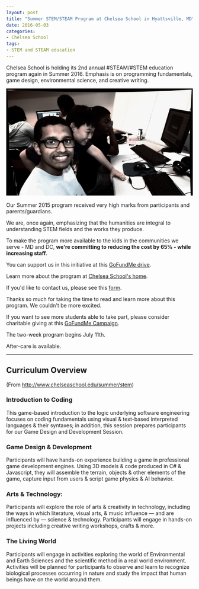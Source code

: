 ```yaml
---
layout: post
title: "Summer STEM/STEAM Program at Chelsea School in Hyattsville, MD"
date: 2016-05-03
categories:
- Chelsea School
tags:
- STEM and STEAM education
---
```


Chelsea School is holding its 2nd annual #STEAM/#STEM education program again in Summer 2016. Emphasis is on programming fundamentals, game design, environmental science, and creative writing.

<img src="../images/collab.jpg" class="img-responsive" title="Collaboration Scrum style">

Our Summer 2015 program received very high marks from participants and parents/guardians.

We are, once again, emphasizing that the humanities are integral to understanding STEM fields and the works they produce.

To make the program more available to the kids in the communities we serve - MD and DC, **we're committing to reducing the cost by 65% - while increasing staff**.

You can support us in this initiative at this [GoFundMe drive](https://www.gofundme.com/maw5ds).

Learn more about the program at [Chelsea School's home](http://www.chelseaschool.edu/summer/stem).

If you'd like to contact us, please see this [form](https://form.jotform.com/61012996705962).

Thanks so much for taking the time to read and learn more about this program. We couldn't be more excited.

If you want to see more students able to take part, please consider charitable giving at this [GoFundMe Campaign](https://www.gofundme.com/maw5ds).

The two-week program begins July 11th.

After-care is available.

---

## Curriculum Overview

(From http://www.chelseaschool.edu/summer/stem)

### Introduction to Coding

This game-based introduction to the logic underlying software engineering focuses on coding fundamentals using visual & text-based interpreted languages & their syntaxes; in addition, this session prepares participants for our Game Design and Development Session.

### Game Design & Development

Participants will have hands-on experience building a game in professional game development engines. Using 3D models & code produced in C# & Javascript, they will assemble the terrain, objects & other elements of the game, capture input from users & script game physics & AI behavior.


### Arts & Technology:

Participants will explore the role of arts & creativity in technology, including the ways in which literature, visual arts, & music influence — and are influenced by — science & technology. Participants will engage in hands-on projects including creative writing workshops, crafts & more.

### The Living World

Participants will engage in activities exploring the world of Environmental and Earth Sciences and the scientific method in a real world environment. Activities will be planned for participants to observe and learn to recognize biological processes occurring in nature and study the impact that human beings have on the world around them.
